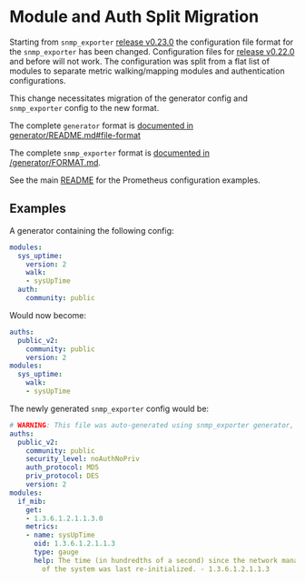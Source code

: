 # Module and Auth Split Migration

Starting from `snmp_exporter` [release v0.23.0](https://github.com/prometheus/snmp_exporter/releases/tag/v0.23.0) the configuration file format for the `snmp_exporter` has been changed. Configuration files for [release v0.22.0](https://github.com/prometheus/snmp_exporter/releases/tag/v0.22.0) and before will not work. The configuration was split from a flat list of modules to separate metric walking/mapping modules and authentication configurations.

This change necessitates migration of the generator config and `snmp_exporter` config to the new format.

The complete `generator` format is [documented in generator/README.md#file-format](generator/README.md#file-format)

The complete `snmp_exporter` format is [documented in /generator/FORMAT.md](/generator/FORMAT.md).

See the main [README](/README#Configuration) for the Prometheus configuration examples.

## Examples

A generator containing the following config:

```yaml
modules:
  sys_uptime:
    version: 2
    walk:
    - sysUpTime
  auth:
    community: public
```

Would now become:

```yaml
auths:
  public_v2:
    community: public
    version: 2
modules:
  sys_uptime:
    walk:
    - sysUpTime
```

The newly generated `snmp_exporter` config would be:

```yaml
# WARNING: This file was auto-generated using snmp_exporter generator, manual changes will be lost.
auths:
  public_v2:
    community: public
    security_level: noAuthNoPriv
    auth_protocol: MD5
    priv_protocol: DES
    version: 2
modules:
  if_mib:
    get:
    - 1.3.6.1.2.1.1.3.0
    metrics:
    - name: sysUpTime
      oid: 1.3.6.1.2.1.1.3
      type: gauge
      help: The time (in hundredths of a second) since the network management portion
        of the system was last re-initialized. - 1.3.6.1.2.1.1.3
```
